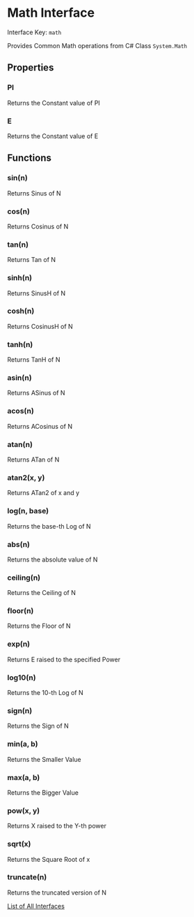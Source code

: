 # Math Interface

Interface Key: `math`

Provides Common Math operations from C# Class `System.Math`

## Properties

### PI
Returns the Constant value of PI

### E
Returns the Constant value of E

## Functions

### sin(n)
Returns Sinus of N

### cos(n)
Returns Cosinus of N

### tan(n)
Returns Tan of N

### sinh(n)
Returns SinusH of N

### cosh(n)
Returns CosinusH of N

### tanh(n)
Returns TanH of N

### asin(n)
Returns ASinus of N

### acos(n)
Returns ACosinus of N

### atan(n)
Returns ATan of N

### atan2(x, y)
Returns ATan2 of x and y

### log(n, base)
Returns the base-th Log of N

### abs(n)
Returns the absolute value of N

### ceiling(n)
Returns the Ceiling of N

### floor(n)
Returns the Floor of N

### exp(n)
Returns E raised to the specified Power

### log10(n)
Returns the 10-th Log of N

### sign(n)
Returns the Sign of N

### min(a, b)
Returns the Smaller Value

### max(a, b)
Returns the Bigger Value

### pow(x, y)
Returns X raised to the Y-th power

### sqrt(x)
Returns the Square Root of x

### truncate(n)
Returns the truncated version of N


[List of All Interfaces](./Interfaces.md)